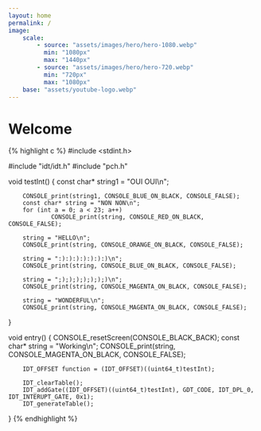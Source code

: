 ```yaml
---
layout: home
permalink: /
image:
    scale:
        - source: "assets/images/hero/hero-1080.webp"
          min: "1080px"
          max: "1440px"
        - source: "assets/images/hero/hero-720.webp"
          min: "720px"
          max: "1080px"
    base: "assets/youtube-logo.webp"
---
```

# Welcome 

{% highlight c %}
#include <stdint.h>

#include "idt/idt.h"
#include "pch.h"

void testInt() {
        const char* string1 = "OUI OUI\n";

        CONSOLE_print(string1, CONSOLE_BLUE_ON_BLACK, CONSOLE_FALSE);
        const char* string = "NON NON\n";
        for (int a = 0; a < 23; a++)
                CONSOLE_print(string, CONSOLE_RED_ON_BLACK, CONSOLE_FALSE);

        string = "HELLO\n";
        CONSOLE_print(string, CONSOLE_ORANGE_ON_BLACK, CONSOLE_FALSE);

        string = ":):):):):):):)\n";
        CONSOLE_print(string, CONSOLE_BLUE_ON_BLACK, CONSOLE_FALSE);

        string = ";););););););)\n";
        CONSOLE_print(string, CONSOLE_MAGENTA_ON_BLACK, CONSOLE_FALSE);

        string = "WONDERFUL\n";
        CONSOLE_print(string, CONSOLE_MAGENTA_ON_BLACK, CONSOLE_FALSE);
}

void entry() {
        CONSOLE_resetScreen(CONSOLE_BLACK_BACK);
        const char* string = "Working\n";
        CONSOLE_print(string, CONSOLE_MAGENTA_ON_BLACK, CONSOLE_FALSE);

        IDT_OFFSET function = (IDT_OFFSET)((uint64_t)testInt);

        IDT_clearTable();
        IDT_addGate((IDT_OFFSET)((uint64_t)testInt), GDT_CODE, IDT_DPL_0, IDT_INTERUPT_GATE, 0x1);
        IDT_generateTable();
}
{% endhighlight %}
